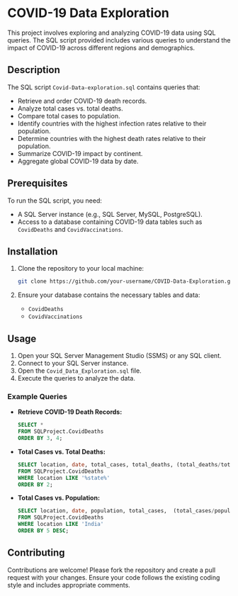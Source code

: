 # COVID-19 Data Exploration

This project involves exploring and analyzing COVID-19 data using SQL queries. The SQL script provided includes various queries to understand the impact of COVID-19 across different regions and demographics.

## Description

The SQL script `Covid-Data-exploration.sql` contains queries that:
- Retrieve and order COVID-19 death records.
- Analyze total cases vs. total deaths.
- Compare total cases to population.
- Identify countries with the highest infection rates relative to their population.
- Determine countries with the highest death rates relative to their population.
- Summarize COVID-19 impact by continent.
- Aggregate global COVID-19 data by date.

## Prerequisites

To run the SQL script, you need:
- A SQL Server instance (e.g., SQL Server, MySQL, PostgreSQL).
- Access to a database containing COVID-19 data tables such as `CovidDeaths` and `CovidVaccinations`.

## Installation

1. Clone the repository to your local machine:
    ```bash
    git clone https://github.com/your-username/COVID-Data-Exploration.git
    ```

2. Ensure your database contains the necessary tables and data:
    - `CovidDeaths`
    - `CovidVaccinations`

## Usage

1. Open your SQL Server Management Studio (SSMS) or any SQL client.
2. Connect to your SQL Server instance.
3. Open the `Covid_Data_Exploration.sql` file.
4. Execute the queries to analyze the data.

### Example Queries

- **Retrieve COVID-19 Death Records:**
    ```sql
    SELECT * 
    FROM SQLProject.CovidDeaths
    ORDER BY 3, 4;
    ```

- **Total Cases vs. Total Deaths:**
    ```sql
    SELECT location, date, total_cases, total_deaths, (total_deaths/total_cases)*100 AS DeathPercentage 
    FROM SQLProject.CovidDeaths
    WHERE location LIKE '%state%'
    ORDER BY 2;
    ```

- **Total Cases vs. Population:**
    ```sql
    SELECT location, date, population, total_cases,  (total_cases/population)*100 AS CasePercentage 
    FROM SQLProject.CovidDeaths
    WHERE location LIKE 'India'
    ORDER BY 5 DESC;
    ```

## Contributing

Contributions are welcome! Please fork the repository and create a pull request with your changes. Ensure your code follows the existing coding style and includes appropriate comments.


